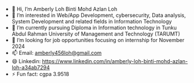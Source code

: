 - 👋 Hi, I’m Amberly Loh Binti Mohd Azlan Loh
- 👀 I’m interested in Web/App Development, cybersecurity, Data analysis, System Development and related fields in Information Technology
- 🌱 I’m currently pursuing Diploma in Information technology in Tunku Abdul Rahman University of Management and Technology (TARUMT)
- 💞️ I’m looking for job opportunities focusing on internship for November 2024
- 📫 Email: amberly456loh@gmail.com 
- 😄 Linkedin: https://www.linkedin.com/in/amberly-loh-binti-mohd-azlan-loh-a34ab7294
- ⚡ Fun fact: cgpa 3.9518

<!---
Aly-05ly/Aly-05ly is a ✨ special ✨ repository because its `README.md` (this file) appears on your GitHub profile.
You can click the Preview link to take a look at your changes.
--->
